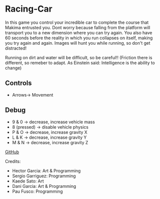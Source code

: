 # Racing-Car

In this game you control your incredible car to complete the course that Makima entrusted you. Dont worry because falling from the platform will transport you to a new dimension where you can try again. You also have 60 seconds before the reality in which you run collapses on itself, making you try again and again.
Images will hunt you while running, so don't get distracted!

Running on dirt and water will be difficult, so be careful!! (Friction there is different, so remeber to adapt. As Einstein said: Intelligence is the ability to change)

## Controls
- Arrows-> Movement

## Debug
- 9 & 0 -> decrease, increase vehicle mass
- 8 (pressed) -> disable vehicle physics
- P & O -> decrease, increase gravity X
- L & K -> decrease, increase gravity Y
- M & N -> decrease, increase gravity Z

[GitHub](https://github.com/PauFusco/Racing-Car)

Credits:
- Hector Garcia: Art & Programming
- Sergio Garriguez: Programming
- Kaede Sato: Art
- Dani Garcia: Art & Programming
- Pau Fusco: Programming
